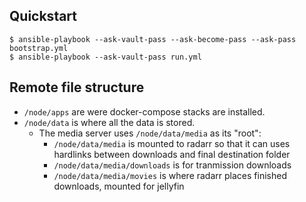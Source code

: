 ## Quickstart

```
$ ansible-playbook --ask-vault-pass --ask-become-pass --ask-pass bootstrap.yml
$ ansible-playbook --ask-vault-pass run.yml
```

## Remote file structure

* `/node/apps` are were docker-compose stacks are installed.
* `/node/data` is where all the data is stored.
  * The media server uses `/node/data/media` as its "root":
    * `/node/data/media` is mounted to radarr so that it can uses hardlinks
      between downloads and final destination folder
    * `/node/data/media/downloads` is for tranmission downloads
    * `/node/data/media/movies` is where radarr places finished downloads,
      mounted for jellyfin
